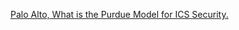 [Palo Alto, What is the Purdue Model for ICS Security.](https://www.paloaltonetworks.com/cyberpedia/what-is-the-purdue-model-for-ics-security)
